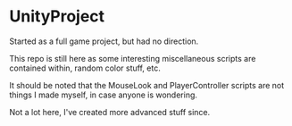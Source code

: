 # UnityProject
Started as a full game project, but had no direction.

This repo is still here as some interesting miscellaneous scripts are contained within, random color stuff, etc.

It should be noted that the MouseLook and PlayerController scripts are not things I made myself, in case anyone is wondering.

Not a lot here, I've created more advanced stuff since.
